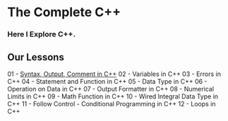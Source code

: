 # The Complete C++

### Here I Explore C++.

## Our Lessons


01 - [Syntax, Output, Comment in C++](https://github.com/ahm-fahim/the_complete_CplusPlus/tree/main/01-syntaxOutputComment)
02 - Variables in C++
03 - Errors in C++
04 - Statement and Function in C++
05 - Data Type in C++
06 - Operation on Data in C++
07 - Output Formatter in C++
08 - Numerical Limits in C++
09 - Math Function in C++
10 - Wired Integral Data Type in C++
11 - Follow Control - Conditional Programming in C++
12 - Loops in C++

